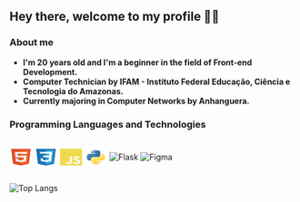 ## Hey there, welcome to my profile 🐱‍🐉

### About me
- **I'm 20 years old and I'm a beginner in the field of Front-end Development.**
- **Computer Technician by IFAM - Instituto Federal Educação, Ciência e Tecnologia do Amazonas.**
- **Currently majoring in Computer Networks by Anhanguera.**
  
### Programming Languages and Technologies
<div style="display: inline_block"><br>  
  <img align="center" alt="HTML" height="30" width="40" src="https://raw.githubusercontent.com/devicons/devicon/master/icons/html5/html5-original.svg">
  <img align="center" alt="CSS" height="30" width="40" src="https://raw.githubusercontent.com/devicons/devicon/master/icons/css3/css3-original.svg">
  <img align="center" alt="JavaScript" height="30" width="40" src="https://raw.githubusercontent.com/devicons/devicon/master/icons/javascript/javascript-plain.svg">
  <img align="center" alt="Python" height="30" width="40" src="https://raw.githubusercontent.com/devicons/devicon/master/icons/python/python-original.svg">
  <img align="center" alt="Flask" height="30" width="40" src="https://cdn.jsdelivr.net/gh/devicons/devicon/icons/flask/flask-original.svg"/>
  <img align="center" alt="Figma" height="30" width="40" src="https://cdn.jsdelivr.net/gh/devicons/devicon/icons/figma/figma-original.svg" />
</div>

</br>

![Top Langs](https://github-readme-stats.vercel.app/api/top-langs/?username=anuraghazra&layout=compact&theme=tokyonight)
